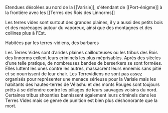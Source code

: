 Etendues désolées au nord de la [[Varisie]], s'étendant de [[Port-énigme]]  à la frontière avec les [[Terres des Rois des Linnorms]]

Les terres vides sont surtout des grandes plaines, il y a aussi des petits bois et des marécages autour du vaporeux, ainsi que des montagnes et des collines plus à l'Est.

Habitées par les terres-vidiens, des barbares

Les Terres Vides sont d’arides plaines caillouteuses où les tribus des Rois des linnorms exilent leurs criminels les plus méprisables. Après des siècles d’une telle pratique, de nombreuses bandes de berserkers se sont formées. Elles luttent les unes contre les autres, massacrent leurs ennemis sans pitié et se nourrissent de leur chair. Les Terrevidiens ne sont pas assez organisés pour représenter une menace sérieuse pour la Varisie mais les habitants des hautes-terres de Vélashu et des monts Rouges sont toujours prêts à se défendre contre les pillages de leurs sauvages voisins du nord. Certaines tribus shoanties bannissent également leurs criminels dans les Terres Vides mais ce genre de punition est bien plus déshonorante que la mort.